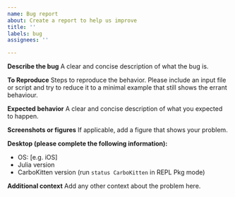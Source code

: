 ```yaml
---
name: Bug report
about: Create a report to help us improve
title: ''
labels: bug
assignees: ''

---
```


**Describe the bug**
A clear and concise description of what the bug is.

**To Reproduce**
Steps to reproduce the behavior. Please include an input file or script and try to reduce it to a minimal example that still shows the errant behaviour.

**Expected behavior**
A clear and concise description of what you expected to happen.

**Screenshots or figures**
If applicable, add a figure that shows your problem.

**Desktop (please complete the following information):**
 - OS: [e.g. iOS]
 - Julia version
 - CarboKitten version (run `status CarboKitten` in REPL Pkg mode)

**Additional context**
Add any other context about the problem here.
